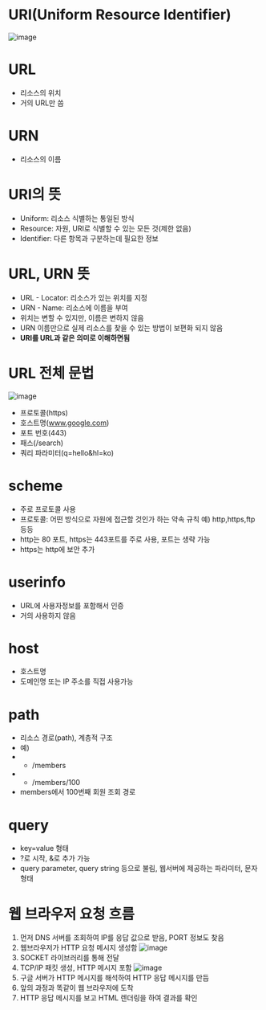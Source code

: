 # URI(Uniform Resource Identifier)

![image](https://user-images.githubusercontent.com/74352543/220031855-7c20bd13-e79b-425f-949d-0d4205752068.png)

# URL
* 리소스의 위치
* 거의 URL만 씀

# URN
* 리소스의 이름

# URI의 뜻
* Uniform: 리소스 식별하는 통일된 방식
* Resource: 자원, URI로 식별할 수 있는 모든 것(제한 없음)
* Identifier: 다른 항목과 구분하는데 필요한 정보

# URL, URN 뜻
* URL - Locator: 리소스가 있는 위치를 지정
* URN - Name: 리소스에 이름을 부여
* 위치는 변할 수 있지만, 이름은 변하지 않음
* URN 이름만으로 실제 리소스를 찾을 수 있는 방법이 보편화 되지 않음
* **URI를 URL과 같은 의미로 이해하면됨**

# URL 전체 문법

![image](https://user-images.githubusercontent.com/74352543/220033193-ff5057ac-f9e6-464e-b9bd-52801793a9f9.png)

* 프로토콜(https)
* 호스트명(www.google.com)
* 포트 번호(443)
* 패스(/search)
* 쿼리 파라미터(q=hello&hl=ko)

# scheme
* 주로 프로토콜 사용
* 프로토콜: 어떤 방식으로 자원에 접근할 것인가 하는 약속 규칙 예) http,https,ftp  등등
* http는 80 포트, https는 443포트를 주로 사용, 포트는 생략 가능
* https는 http에 보안 추가

# userinfo
* URL에 사용자정보를 포함해서 인증
* 거의 사용하지 않음

# host
* 호스트명
* 도메인명 또는 IP 주소를 직접 사용가능

# path
* 리소스 경로(path), 계층적 구조
* 예)
* * /members
* * /members/100
* members에서 100번째 회원 조회 경로

# query
* key=value 형태
* ?로 시작, &로 추가 가능
* query parameter, query string 등으로 불림, 웹서버에 제공하는 파라미터, 문자 형태

# 웹 브라우저 요청 흐름
1. 먼저 DNS 서버를 조회하여 IP를 응답 값으로 받음, PORT 정보도 찾음
2. 웹브라우저가 HTTP 요청 메시지 생성함
![image](https://user-images.githubusercontent.com/74352543/220035302-9a1d0ed8-31a3-46b6-8bec-d1eb4aee9a14.png)
3. SOCKET 라이브러리를 통해 전달
4. TCP/IP 패킷 생성, HTTP 메시지 포함
![image](https://user-images.githubusercontent.com/74352543/220035678-bed46183-cc17-4e7d-86db-cde6bdfd8a14.png)
5. 구글 서버가 HTTP 메시지를 해석하여 HTTP 응답 메시지를 만듬
6. 앞의 과정과 똑같이 웹 브라우저에 도착
7. HTTP 응답 메시지를 보고 HTML 렌더링을 하여 결과를 확인


